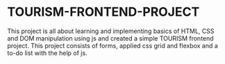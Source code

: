 # TOURISM-FRONTEND-PROJECT
This project is all about learning and implementing basics of HTML, CSS and DOM manipulation using js and created a simple TOURISM frontend project. This project consists of forms, applied css grid and flexbox and a to-do list with the help of js. 
